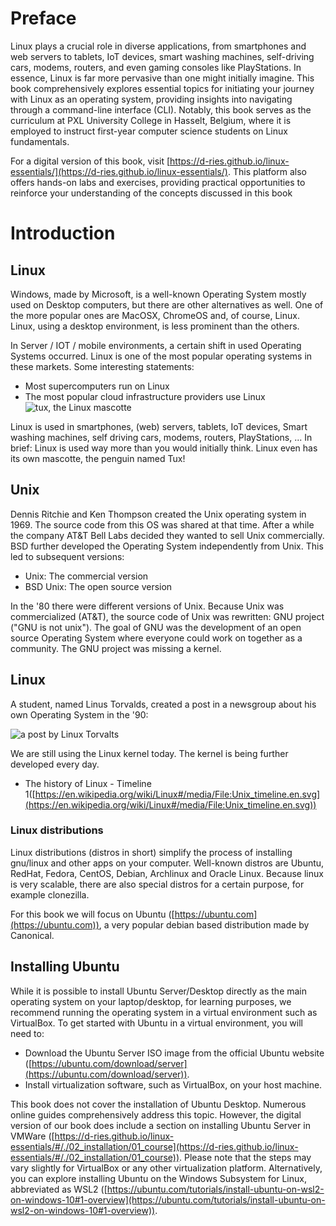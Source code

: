 # Preface
Linux plays a crucial role in diverse applications, from smartphones and web servers to tablets, IoT devices, smart washing machines, self-driving cars, modems, routers, and even gaming consoles like PlayStations. In essence, Linux is far more pervasive than one might initially imagine. This book comprehensively explores essential topics for initiating your journey with Linux as an operating system, providing insights into navigating through a command-line interface (CLI). Notably, this book serves as the curriculum at PXL University College in Hasselt, Belgium, where it is employed to instruct first-year computer science students on Linux fundamentals.

For a digital version of this book, visit [https://d-ries.github.io/linux-essentials/](https://d-ries.github.io/linux-essentials/). This platform also offers hands-on labs and exercises, providing practical opportunities to reinforce your understanding of the concepts discussed in this book

# Introduction

## Linux
Windows, made by Microsoft, is a well-known Operating System mostly used on Desktop computers, but there are other alternatives as well. One of the more popular ones are MacOSX, ChromeOS and, of course, Linux. Linux, using a desktop environment, is less prominent than the others.

In Server / IOT / mobile environments, a certain shift in used Operating Systems occurred. Linux is one of the most popular operating systems in these markets. Some interesting statements:
* Most supercomputers run on Linux
* The most popular cloud infrastructure providers use Linux
![tux, the Linux mascotte](../images/tux.png)

Linux is used in smartphones, (web) servers, tablets, IoT devices, Smart washing machines, self driving cars, modems, routers, PlayStations, ... In brief: Linux is used way more than you would initially think. Linux even has its own mascotte, the penguin named Tux!

## Unix
Dennis Ritchie and Ken Thompson created the Unix operating system in 1969. The source code from this OS was shared at that time. After a while the company AT&T Bell Labs decided they wanted to sell Unix commercially. BSD further developed the Operating System independently from Unix. This led to subsequent versions:
* Unix: The commercial version
* BSD Unix: The open source version

In the '80 there were different versions of Unix. Because Unix was commercialized (AT&T), the source code of Unix was rewritten: GNU project ("GNU is not unix"). The goal of GNU was the development of an open source Operating System where everyone could work on together as a community. The GNU project was missing a kernel.

## Linux
A student, named Linus Torvalds, created a post in a newsgroup about his own Operating System in the '90:

![a post by Linux Torvalts](../images/01/linus.PNG)

We are still using the Linux kernel today. The kernel is being further developed every day.  

* The history of Linux - Timeline 1([https://en.wikipedia.org/wiki/Linux#/media/File:Unix_timeline.en.svg](https://en.wikipedia.org/wiki/Linux#/media/File:Unix_timeline.en.svg))

### Linux distributions
Linux distributions (distros in short) simplify the process of installing gnu/linux and other apps on your computer. Well-known distros are Ubuntu, RedHat, Fedora, CentOS, Debian, Archlinux and Oracle Linux. Because linux is very scalable, there are also special distros for a certain purpose, for example clonezilla.

For this book we will focus on Ubuntu ([https://ubuntu.com](https://ubuntu.com)), a very popular debian based distribution made by Canonical.

## Installing Ubuntu
While it is possible to install Ubuntu Server/Desktop directly as the main operating system on your laptop/desktop, for learning purposes, we recommend running the operating system in a virtual environment such as VirtualBox. To get started with Ubuntu in a virtual environment, you will need to:
* Download the Ubuntu Server ISO image from the official Ubuntu website ([https://ubuntu.com/download/server](https://ubuntu.com/download/server)).
* Install virtualization software, such as VirtualBox, on your host machine.

This book does not cover the installation of Ubuntu Desktop. Numerous online guides comprehensively address this topic. However, the digital version of our book does include a section on installing Ubuntu Server in VMWare ([https://d-ries.github.io/linux-essentials/#/./02_installation/01_course](https://d-ries.github.io/linux-essentials/#/./02_installation/01_course)). Please note that the steps may vary slightly for VirtualBox or any other virtualization platform. Alternatively, you can explore installing Ubuntu on the Windows Subsystem for Linux, abbreviated as WSL2 ([https://ubuntu.com/tutorials/install-ubuntu-on-wsl2-on-windows-10#1-overview](https://ubuntu.com/tutorials/install-ubuntu-on-wsl2-on-windows-10#1-overview)).

